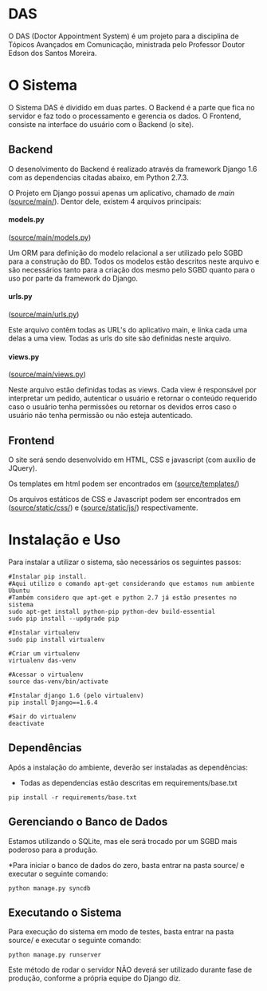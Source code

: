DAS
===

O DAS (Doctor Appointment System) é um projeto para a disciplina de Tópicos Avançados em Comunicação, ministrada pelo Professor Doutor Edson dos Santos Moreira.

O Sistema
=========

O Sistema DAS é dividido em duas partes. O Backend é a parte que fica no servidor e faz todo o processamento e gerencia os dados. O Frontend, consiste na interface do usuário com o Backend (o site).

Backend
-------

O desenolvimento do Backend é realizado através da framework Django 1.6 com as dependencias citadas abaixo, em Python 2.7.3.

O Projeto em Django possui apenas um aplicativo, chamado de *main* ([source/main/](https://github.com/paulomoreno/DAS/tree/master/source/main)). Dentor dele, existem 4 arquivos principais:

#### models.py
([source/main/models.py](https://github.com/paulomoreno/DAS/tree/master/source/main/models.py))

Um ORM para definição do modelo relacional a ser utilizado pelo SGBD para a construção do BD. Todos os modelos estão descritos neste arquivo e são necessários tanto para a criação dos mesmo pelo SGBD quanto para o uso por parte da framework do Django.

#### urls.py
([source/main/urls.py](https://github.com/paulomoreno/DAS/tree/master/source/main/urls.py))

Este arquivo contêm todas as URL's do aplicativo main, e linka cada uma delas a uma view. Todas as urls do site são definidas neste arquivo.

#### views.py
([source/main/views.py](https://github.com/paulomoreno/DAS/tree/master/source/main/views.py))

Neste arquivo estão definidas todas as views. Cada view é responsável por interpretar um pedido, autenticar o usuário e retornar o conteúdo requerido caso o usuário tenha permissões ou retornar os devidos erros caso o usuário não tenha permissão ou não esteja autenticado.


Frontend
--------

O site será sendo desenvolvido em HTML, CSS e javascript (com auxilio de JQuery).

Os templates em html podem ser encontrados em ([source/templates/](https://github.com/paulomoreno/DAS/tree/master/source/templates))

Os arquivos estáticos de CSS e Javascript podem ser encontrados em ([source/static/css/](https://github.com/paulomoreno/DAS/tree/master/source/static/css)) e ([source/static/js/](https://github.com/paulomoreno/DAS/tree/master/source/static/js)) respectivamente.

Instalação e Uso
================

Para instalar a utilizar o sistema, são necessários os seguintes passos:

```shell
#Instalar pip install. 
#Aqui utilizo o comando apt-get considerando que estamos num ambiente Ubuntu
#Também considero que apt-get e python 2.7 já estão presentes no sistema
sudo apt-get install python-pip python-dev build-essential
sudo pip install --updgrade pip

#Instalar virtualenv
sudo pip install virtualenv

#Criar um virtualenv
virtualenv das-venv

#Acessar o virtualenv
source das-venv/bin/activate

#Instalar django 1.6 (pelo virtualenv)
pip install Django==1.6.4

#Sair do virtualenv
deactivate
```

Dependências
------------

Após a instalação do ambiente, deverão ser instaladas as dependências:

* Todas as dependencias estão descritas em requirements/base.txt
```shell
pip install -r requirements/base.txt
```

Gerenciando o Banco de Dados
---------------------------

Estamos utilizando o SQLite, mas ele será trocado por um SGBD mais poderoso para a produção. 

*Para iniciar o banco de dados do zero, basta entrar na pasta source/ e executar o seguinte comando:
```shell
python manage.py syncdb
```

Executando o Sistema
--------------------

Para execução do sistema em modo de testes, basta entrar na pasta source/ e executar o seguinte comando:

```shell
python manage.py runserver
```

Este método de rodar o servidor NÃO deverá ser utilizado durante fase de produção, conforme a própria equipe do Django diz.




